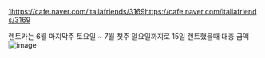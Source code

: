 [1https://cafe.naver.com/italiafriends/3169](https://cafe.naver.com/italiafriends/3169)https://cafe.naver.com/italiafriends/3169




렌트카는 6월 마지막주 토요일 ~ 7월 첫주 일요일까지로 15일 렌트했을때 대충 금액
![image](https://github.com/codebrunch/codebrunch.github.io/assets/70242287/c927dcec-81b2-4170-9c41-3909eef47d77)
